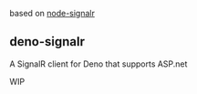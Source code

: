 based on [node-signalr](https://github.com/alex8088/node-signalr)
## deno-signalr
 A SignalR client for Deno that supports ASP.net

WIP